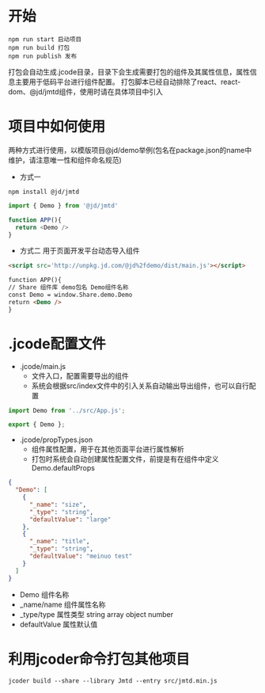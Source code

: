 # 开始

```shell
npm run start 启动项目
npm run build 打包
npm run publish 发布
```

打包会自动生成.jcode目录，目录下会生成需要打包的组件及其属性信息，属性信息主要用于低码平台进行组件配置。 打包脚本已经自动排除了react、react-dom、@jd/jmtd组件，使用时请在具体项目中引入

# 项目中如何使用

两种方式进行使用，以模版项目@jd/demo举例(包名在package.json的name中维护，请注意唯一性和组件命名规范)

* 方式一

```shell
npm install @jd/jmtd
```

```js
import { Demo } from '@jd/jmtd'

function APP(){
  return <Demo />
}
```

* 方式二
  用于页面开发平台动态导入组件
```html
<script src='http://unpkg.jd.com/@jd%2fdemo/dist/main.js'></script>

function APP(){
// Share 组件库 demo包名 Demo组件名称
const Demo = window.Share.demo.Demo
return <Demo />
}
```

# .jcode配置文件

* .jcode/main.js
  * 文件入口，配置需要导出的组件
  * 系统会根据src/index文件中的引入关系自动输出导出组件，也可以自行配置
```js
import Demo from '../src/App.js';

export { Demo };
```
* .jcode/propTypes.json
  * 组件属性配置，用于在其他页面平台进行属性解析
  * 打包时系统会自动创建属性配置文件，前提是有在组件中定义Demo.defaultProps
```json
{
  "Demo": [
    {
      "_name": "size",
      "_type": "string",
      "defaultValue": "large"
    },
    {
      "_name": "title",
      "_type": "string",
      "defaultValue": "meinuo test"
    }
  ]
}
```
* Demo 组件名称
* _name/name 组件属性名称
* _type/type 属性类型 string array object number
* defaultValue 属性默认值


# 利用jcoder命令打包其他项目
```shell
jcoder build --share --library Jmtd --entry src/jmtd.min.js
```


